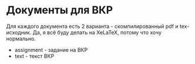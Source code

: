 # Документы для ВКР

Для каждого документа есть 2 варианта - скомпилированный pdf и tex-исходник. Да, я всё буду делать на XeLaTeX, потому что хочу нормально.

- assignment - задание на ВКР
- text - текст ВКР
